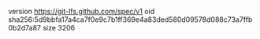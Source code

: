 version https://git-lfs.github.com/spec/v1
oid sha256:5d9bbfa17a4ca7f0e9c7b1ff369e4a83ded580d09578d088c73a7ffb0b2d7a87
size 3206
